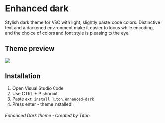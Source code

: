 # Enhanced dark
Stylish dark theme for VSC with light, slightly pastel code colors. Distinctive text and a darkened environment make it easier to focus while encoding, and the choice of colors and font style is pleasing to the eye.

## Theme preview
![](https://i.imgur.com/RExaVr8.png)

## Installation
1. Open Visual Studio Code
2. Use CTRL + P shorcut
3. Paste `ext install Titon.enhanced-dark`
4. Press enter - theme installed!

###### Enhanced Dark theme - Created by Titon
